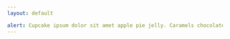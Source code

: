 ```yaml
---
layout: default

alert: Cupcake ipsum dolor sit amet apple pie jelly. Caramels chocolate cake muffin jelly-o chupa chups candy canes tootsie roll jelly bonbon. Tootsie roll dragée carrot cake chupa chups.
---
```

